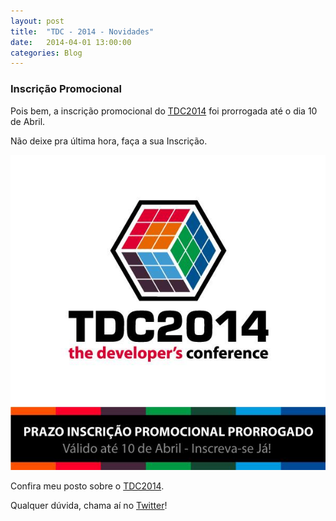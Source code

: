 ```yaml
---
layout: post
title:  "TDC - 2014 - Novidades"
date:   2014-04-01 13:00:00
categories: Blog
---
```


<h3>Inscrição Promocional</h3>
Pois bem, a inscrição promocional do <a href="http://www.thedevelopersconference.com.br" target="blank">TDC2014</a> foi prorrogada até o dia 10 de Abril.

Não deixe pra última hora, faça a sua Inscrição.

<img src="/img/posts/tdc2014Inscricao.jpg" />

Confira meu posto sobre o <a href="http://fabricioronchi.com/blog/2014/03/17/the-developers-conference.html" target="blank">TDC2014</a>.

Qualquer dúvida, chama aí no <a href="https://twitter.com/FRonchii" target="blank">Twitter</a>!